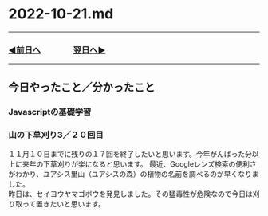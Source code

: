 # 2022-10-21.md
  
---
### [◀️前日へ](https://github.com/yuasys/chatty-journal/blob/main/2022/10/2022-10-20.md)&emsp;&emsp;&emsp;&emsp;[翌日へ▶️](https://github.com/yuasys/chatty-journal/blob/main/2022/10/2022-10-22.md)
---

## 今日やったこと／分かったこと

### Javascriptの基礎学習

### 山の下草刈り3／２０回目

１１月１０日までに残りの１７回を終了したいと思います。今年がんばった分以上に来年の下草刈りが楽になると思います。
最近、Googleレンズ検索の便利さがわかり、ユアシス里山（ユアシスの森）の植物の名前を調べるのが早くなりました。  
昨日は、セイヨウヤマゴボウを発見しました。その猛毒性が危険なので今日は刈り取って置きたいと思います。
